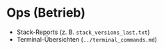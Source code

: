 # Ops (Betrieb)

- Stack-Reports (z. B. `stack_versions_last.txt`)
- Terminal-Übersichten (`../terminal_commands.md`)

